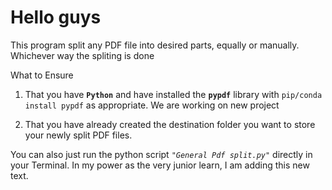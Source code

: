 # Hello guys

This program split any PDF file into desired parts, equally or manually. Whichever way the spliting is done

What to Ensure
1. That you have **`Python`** and have installed the **`pypdf`** library with `pip/conda install pypdf` as appropriate. We are working on new project

2. That you have already created the destination folder you want to store your newly split PDF files.

You can also just run the python script *`"General Pdf split.py"`* directly in your Terminal.
In my power as the very junior learn, I am adding this new text.
